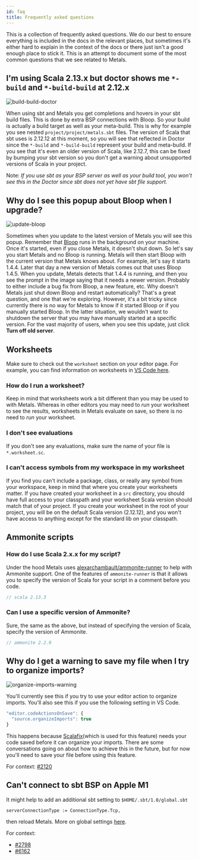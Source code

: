 ```yaml
---
id: faq
title: Frequently asked questions
---
```


This is a collection of frequently asked questions. We do our best to ensure
everything is included in the docs in the relevant places, but sometimes it's
either hard to explain in the context of the docs or there just isn't a good
enough place to stick it. This is an attempt to document some of the most common
questions that we see related to Metals.

## I'm using Scala 2.13.x but doctor shows me `*-build` and `*-build-build` at 2.12.x

![build-build-doctor](https://i.imgur.com/mgnRXse.png)

When using sbt and Metals you get completions and hovers in your sbt build
files. This is done by extra BSP connections with Bloop. So your build is
actually a build target as well as your meta-build. This is why for example you
see nested `project/project/metals.sbt` files. The version of Scala that sbt
uses is 2.12.12 at this moment, so you will see that reflected in Doctor since
the `*-build` and `*-build-build` represent your build and meta-build. If you
see that it's even an older version of Scala, like 2.12.7, this can be fixed by
bumping your sbt version so you don't get a warning about unsupported versions
of Scala in your project.

Note: _If you use sbt as your BSP server as well as your build tool, you won't
see this in the Doctor since sbt does not yet have sbt file support._

## Why do I see this popup about Bloop when I upgrade?

![update-bloop](https://i.imgur.com/0rtoIxy.png)

Sometimes when you update to the latest version of Metals you will see this
popup. Remember that [Bloop](https://scalacenter.github.io/bloop/) runs in the
background on your machine. Once it's started, even if you close Metals, it
doesn't shut down. So let's say you start Metals and no Bloop is running. Metals
will then start Bloop with the current version that Metals knows about. For
example, let's say it starts 1.4.4. Later that day a new version of Metals comes
out that uses Bloop 1.4.5. When you update, Metals detects that 1.4.4 is
running, and then you see the prompt in the image saying that it needs a newer
version. Probably to either include a bug fix from Bloop, a new feature, etc.
Why doesn't Metals just shut down Bloop and restart automatically? That's a
great question, and one that we're exploring. However, it's a bit tricky since
currently there is no way for Metals to know if it started Bloop or if you
manually started Bloop. In the latter situation, we wouldn't want to shutdown
the server that you may have manually started at a specific version. For the
vast majority of users, when you see this update, just click **Turn off old
server**.

## Worksheets

Make sure to check out the `worksheet` section on your editor page. For example,
you can find information on worksheets in
[VS Code here](../editors/vscode.md#worksheets).

### How do I run a worksheet?

Keep in mind that worksheets work a bit different than you may be used to with
Metals. Whereas in other editors you may need to _run_ your worksheet to see the
results, worksheets in Metals evaluate on save, so there is no need to _run_
your worksheet.

### I don't see evaluations

If you don't see any evaluations, make sure the name of your file is
`*.worksheet.sc`.

### I can't access symbols from my workspace in my worksheet

If you find you can't include a package, class, or really any symbol from your
workspace, keep in mind that where you create your worksheets matter. If you
have created your worksheet in a `src` directory, you should have full access to
your classpath and your worksheet Scala version should match that of your
project. If you create your worksheet in the root of your project, you will be
on the default Scala version (2.12.12), and you won't have access to anything
except for the standard lib on your classpath.

## Ammonite scripts

### How do I use Scala 2.x.x for my script?

Under the hood Metals uses
[alexarchambault/ammonite-runner](https://github.com/alexarchambault/ammonite-runner)
to help with Ammonite support. One of the features of `ammonite-runner` is that
it allows you to specify the version of Scala for your script in a comment
before you code.

```scala
// scala 2.13.3
```

### Can I use a specific version of Ammonite?

Sure, the same as the above, but instead of specifying the version of Scala,
specify the version of Ammonite.

```scala
// ammonite 2.2.0
```

## Why do I get a warning to save my file when I try to organize imports?

![organize-imports-warning](https://i.imgur.com/g8d82bV.png)

You'll currently see this if you try to use your editor action to organize
imports. You'll also see this if you use the following setting in VS Code.

```js
"editor.codeActionsOnSave": {
  "source.organizeImports": true
}
```

This happens because [Scalafix](https://scalacenter.github.io/scalafix/)(which
is used for this feature) needs your code saved before it can organize your
imports. There are some conversations going on about how to achieve this in the
future, but for now you'll need to save your file before using this feature.

For context: [#2120](https://github.com/scalameta/metals/issues/2120)

## Can't connect to sbt BSP on Apple M1

It might help to add an additional sbt setting to `$HOME/.sbt/1.0/global.sbt`

```
serverConnectionType := ConnectionType.Tcp,
```

then reload Metals. More on global settings
[here](https://www.scala-sbt.org/1.x/docs/Global-Settings.html).

For context:

- [#2798](https://github.com/scalameta/metals/issues/2798)
- [#6162](https://github.com/sbt/sbt/issues/6162)
